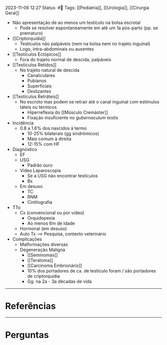 2023-11-06 12:27
Status: #🌱 
Tags: [[Pediatria]], [[Urologia]], [[Cirurgia Geral]]
<br/>
- Não apresentação de ao menos um testículo na bolsa escrotal
	- Pode se resolver espontaneamente em até um 1a pós-parto (pp. se prematuro)
- [[Criptorquidia]]
	- Testículos não palpáveis (nem na bolsa nem no trajeto inguinal)
	- Logo, intra-abdominais ou ausentes
- [[Testículos Ectópicos]]
	- Fora do trajeto normal de descida, palpáveis
- [[Testículos Retidos]]
	- No trajeto natural de descida
		- Canaliculares
		- Pubianos
		- Superficiais
		- Deslizantes
- [[Testículos Retráteis]]
	- No escroto mas podem se retrair até o canal inguinal com estímulos táteis ou térmicos
		- Hiperreflexia do [[Músculo Cremáster]]
		- Fixação insuficiente no _gubernaculum testis_
- Incidência
	- 0.8 a 1.6% dos nascidos à termo
		- 10-25% bilaterais (gg sindrômicos)
		- Mais comum à direita
		- 12-15% com HF
- Diagnóstico
	- EF
	- USG
		- Padrão ouro
	- Vídeo Laparoscopia
		- Se a USG não encontrar testículos
		- Bx
	- Em desuso
		- TC
		- RNM
		- Cintilografia
- TTo
	- Cx (convencional ou por vídeo)
		- Orquidopexia
		- Ao menos 6m de idade
	- Hormonal (em desuso)
	- Auto Tx --> Pesquisa, contexto veterinário
- Complicações
	- Malformações diversas
	- Degeneração Maligna
		- [[Seminomas]]
		- [[Teratoma]]
		- [[Carcinoma Embrionário]]
		- 10% dos portadores de ca. de testículo foram / são portadores de criptorquidia
		- Gg. na 2a - 3a décadas de vida
____
# Referências
---
# Perguntas

